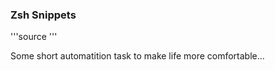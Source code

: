 ### Zsh Snippets

'''source <snippet>'''

Some short automatition task to make life more comfortable...
